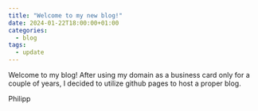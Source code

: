 ```yaml
---
title: "Welcome to my new blog!"
date: 2024-01-22T18:00:00+01:00
categories:
  - blog
tags:
  - update
---
```

Welcome to my blog! After using my domain as a business card only for a couple of years, I decided to utilize github pages to host a proper blog.

Philipp

